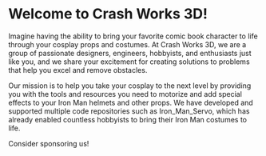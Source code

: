 # Welcome to Crash Works 3D!

Imagine having the ability to bring your favorite comic book character to life through your cosplay props and costumes. At Crash Works 3D, we are a group of passionate designers, engineers, hobbyists, and enthusiasts just like you, and we share your excitement for creating solutions to problems that help you excel and remove obstacles.

Our mission is to help you take your cosplay to the next level by providing you with the tools and resources you need to motorize and add special effects to your Iron Man helmets and other props. We have developed and supported multiple code repositories such as Iron_Man_Servo, which has already enabled countless hobbyists to bring their Iron Man costumes to life.

Consider sponsoring us!